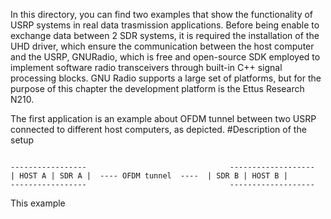 In this directory, you can find two examples that show the functionality of USRP systems in real
data trasmission applications. Before being enable to exchange data between 2 SDR systems, it is
required the installation of the UHD driver, which ensure the communication between the host computer and the USRP, GNURadio, which is free and open-source SDK employed to implement software
radio transceivers through built-in C++ signal processing blocks. GNU Radio supports a large set of
platforms, but for the purpose of this chapter the development platform is the Ettus Research N210.

The first application is an example about OFDM tunnel between two USRP connected to different
host computers, as depicted.
#Description of the setup
````Text

-----------------                                ------------------- 
| HOST A | SDR A |  ---- OFDM tunnel  ----  | SDR B | HOST B |
-----------------                                ------------------- 
````
This example
